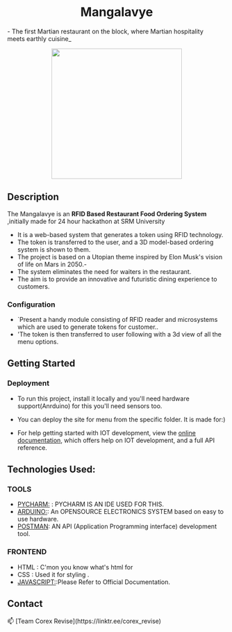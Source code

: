 
<div id="top"></div>

<h1 align="center" >  Mangalavye </h1> 
- The first Martian restaurant on the block, where Martian hospitality meets earthly cuisine_ 
<p align="center">
<img  width="300" height="300" src="https://user-images.githubusercontent.com/110530263/222930929-7d6a7fe7-af99-41f0-be95-42045e2c9d8f.png">
</p>

<h2 aling="center" > Description</h2>

The Mangalavye is an **RFID Based Restaurant Food Ordering System** ,initially made for 24 hour hackathon at  SRM University 
- It is a web-based system that generates a token using RFID technology.
- The token is transferred to the user, and a 3D model-based ordering system is shown to them.
- The project is based on a Utopian theme inspired by Elon Musk's vision of life on Mars in 2050.- 
- The system eliminates the need for waiters in the restaurant.
- The aim is to provide an innovative and futuristic dining experience to customers.

### Configuration

- `Present a handy module consisting of RFID reader and microsystems which are used to generate tokens for customer..
- 'The token is then transferred to user following with a 3d view of all the menu options.

## Getting Started

   ### Deployment
- To run this project, install it locally and you'll need hardware support(Anrduino) for this you'll need sensors too.
- You can deploy the site for menu from the specific folder. It is made for:)
     

- For help getting started with IOT development, view the [online documentation](https://www.internetsociety.org/iot/), which offers help on IOT development, and a full API reference.

##  Technologies Used:

### TOOLS
- [PYCHARM:](https://www.jetbrains.com/pycharm/) : PYCHARM IS AN IDE USED FOR THIS.
- [ARDUINO:](https://dart.dev/): An OPENSOURCE ELECTRONICS SYSTEM based on easy to use hardware.
- [POSTMAN](https://docs.swift.org/swift-book/): AN API (Application Programming interface) development tool.

### FRONTEND
-  HTML : C'mon you know what's html for 
-  CSS  :  Used it for styling .
- [JAVASCRIPT:](https://developer.mozilla.org/en-US/docs/Web/JavaScript):Please Refer to Official Documentation.

<!-- CONTACT -->
## Contact
<p>
📫 [Team Corex Revise](https://linktr.ee/corex_revise)  
</a> 
</p>

